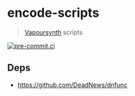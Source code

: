 # encode-scripts

> [Vapoursynth](https://github.com/vapoursynth/vapoursynth) scripts

[![pre-commit.ci](https://results.pre-commit.ci/badge/github/DeadNews/encode-scripts/main.svg)](https://results.pre-commit.ci/latest/github/DeadNews/encode-scripts/main)

## Deps

- <https://github.com/DeadNews/dnfunc>
